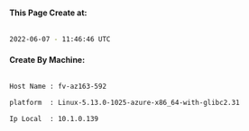 
   
#### This Page Create at:

```bash

2022-06-07 - 11:46:46 UTC

```

#### Create By Machine:

```bash

Host Name : fv-az163-592

platform  : Linux-5.13.0-1025-azure-x86_64-with-glibc2.31

Ip Local  : 10.1.0.139

```


